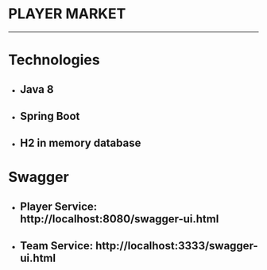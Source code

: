 # PLAYER MARKET
---
# Technologies
* ## Java 8
* ## Spring Boot
* ## H2 in memory database

# Swagger
* ## Player Service: http://localhost:8080/swagger-ui.html
* ## Team Service: http://localhost:3333/swagger-ui.html

